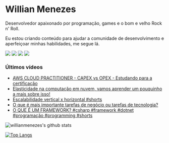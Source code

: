 # Willian Menezes

Desenvolvedor apaixonado por programação, games e o bom e velho Rock n' Roll.

Eu estou criando conteúdo para ajudar a comunidade de desenvolvimento e aperfeiçoar minhas habilidades, me segue lá.

[![](https://img.shields.io/youtube/channel/subscribers/UC0Vo6yL26XaraIjak87jDww?label=YouTube&style=social)](https://www.youtube.com/channel/UC0Vo6yL26XaraIjak87jDww)
[![](https://img.shields.io/github/followers/willianmenezes?style=social)](https://github.com/willianmenezes)
[![](https://img.shields.io/twitter/url?label=Twitter&logo=Twitter&style=social&url=https%3A%2F%2Ftwitter.com%2Fwmscode)](https://twitter.com/wmscode)
[![](https://img.shields.io/twitter/url?label=Linkedin&logo=Linkedin&style=social&url=https://google.com)](https://www.linkedin.com/in/willian-menezes-9932b1b9/)

### Últimos vídeos

<!-- YOUTUBE:START -->
- [AWS CLOUD PRACTITIONER - CAPEX vs OPEX - Estudando para a certificação](https://www.youtube.com/watch?v=u63xRYNwQiw)
- [Elasticidade na computação em nuvem, vamos aprender um pouquinho a mais sobre isso!](https://www.youtube.com/watch?v=75zqWc3dqLM)
- [Escalabilidade vertical x horizontal  #shorts](https://www.youtube.com/watch?v=lT9vgQzopHY)
- [O que é mais importante tarefas de negócio ou tarefas de tecnologia?](https://www.youtube.com/watch?v=oeXZ9wjsAxI)
- [O QUE É UM FRAMEWORK? #csharp #framework #dotnet #programação #programming #shorts](https://www.youtube.com/watch?v=SOMLeZDOSiE)
<!-- YOUTUBE:END -->

![willianmenezes's github stats](https://github-readme-stats.vercel.app/api?username=willianmenezes&theme=dark&show_icons=true)

[![Top Langs](https://github-readme-stats.vercel.app/api/top-langs/?username=willianmenezes&layout=compact&theme=dark)](https://github.com/anuraghazra/github-readme-stats)
